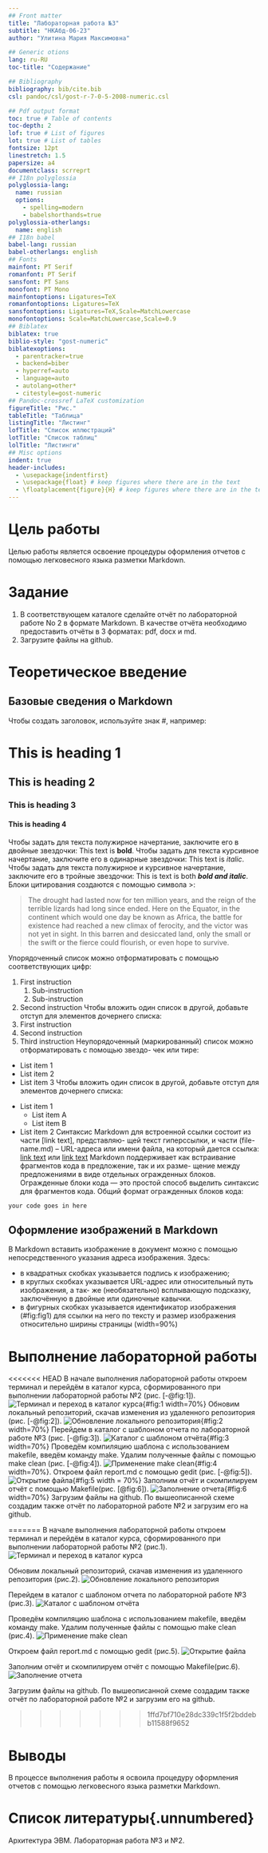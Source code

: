 ```yaml
---
## Front matter
title: "Лабораторная работа №3"
subtitle: "НКАбд-06-23"
author: "Улитина Мария Максимовна"

## Generic otions
lang: ru-RU
toc-title: "Содержание"

## Bibliography
bibliography: bib/cite.bib
csl: pandoc/csl/gost-r-7-0-5-2008-numeric.csl

## Pdf output format
toc: true # Table of contents
toc-depth: 2
lof: true # List of figures
lot: true # List of tables
fontsize: 12pt
linestretch: 1.5
papersize: a4
documentclass: scrreprt
## I18n polyglossia
polyglossia-lang:
  name: russian
  options:
	- spelling=modern
	- babelshorthands=true
polyglossia-otherlangs:
  name: english
## I18n babel
babel-lang: russian
babel-otherlangs: english
## Fonts
mainfont: PT Serif
romanfont: PT Serif
sansfont: PT Sans
monofont: PT Mono
mainfontoptions: Ligatures=TeX
romanfontoptions: Ligatures=TeX
sansfontoptions: Ligatures=TeX,Scale=MatchLowercase
monofontoptions: Scale=MatchLowercase,Scale=0.9
## Biblatex
biblatex: true
biblio-style: "gost-numeric"
biblatexoptions:
  - parentracker=true
  - backend=biber
  - hyperref=auto
  - language=auto
  - autolang=other*
  - citestyle=gost-numeric
## Pandoc-crossref LaTeX customization
figureTitle: "Рис."
tableTitle: "Таблица"
listingTitle: "Листинг"
lofTitle: "Список иллюстраций"
lotTitle: "Список таблиц"
lolTitle: "Листинги"
## Misc options
indent: true
header-includes:
  - \usepackage{indentfirst}
  - \usepackage{float} # keep figures where there are in the text
  - \floatplacement{figure}{H} # keep figures where there are in the text
---
```


# Цель работы

Целью работы является освоение процедуры оформления отчетов с помощью легковесного языка разметки Markdown.

# Задание
1. В соответствующем каталоге сделайте отчёт по лабораторной работе No 2 в формате Markdown. В качестве отчёта необходимо предоставить отчёты в 3 форматах: pdf, docx и md.
2. Загрузите файлы на github.

# Теоретическое введение

## Базовые сведения о Markdown
Чтобы создать заголовок, используйте знак #, например:
# This is heading 1
## This is heading 2
### This is heading 3
#### This is heading 4
Чтобы задать для текста полужирное начертание, заключите его в двойные звездочки:
This text is **bold**.
Чтобы задать для текста курсивное начертание, заключите его в одинарные звездочки:
This text is *italic*.
Чтобы задать для текста полужирное и курсивное начертание, заключите его в тройные
звездочки:
This is text is both ***bold and italic***.
Блоки цитирования создаются с помощью символа >:
> The drought had lasted now for ten million years, and the reign of the
terrible lizards had long since ended. Here on the Equator, in the
continent which would one day be known as Africa, the battle for existence
had reached a new climax of ferocity, and the victor was not yet in sight.
In this barren and desiccated land, only the small or the swift or the
fierce could flourish, or even hope to survive.

Упорядоченный список можно отформатировать с помощью соответствующих цифр:

1. First instruction
	1. Sub-instruction
	1. Sub-instruction
1. Second instruction
Чтобы вложить один список в другой, добавьте отступ для элементов дочернего списка:
1. 	First instruction
1. 	Second instruction
1. 	Third instruction
Неупорядоченный (маркированный) список можно отформатировать с помощью звездо-
чек или тире:
* List item 1
* List item 2
* List item 3
Чтобы вложить один список в другой, добавьте отступ для элементов дочернего списка:
- List item 1
	- List item A
	- List item B
- List item 2
Синтаксис Markdown для встроенной ссылки состоит из части [link text], представляю-
щей текст гиперссылки, и части (file-name.md) – URL-адреса или имени файла, на который дается ссылка:
[link text](file-name.md)
или
[link text](http://example.com/ "Необязательная подсказка")
Markdown поддерживает как встраивание фрагментов кода в предложение, так и их разме-
щение между предложениями в виде отдельных огражденных блоков. Огражденные блоки
кода — это простой способ выделить синтаксис для фрагментов кода. Общий формат огражденных блоков кода:
``` language
your code goes in here
```
## Оформление изображений в Markdown
В Markdown вставить изображение в документ можно с помощью непосредственного
указания адреса изображения.
Здесь:
* в квадратных скобках указывается подпись к изображению;
* в круглых скобках указывается URL-адрес или относительный путь изображения, а так-
же (необязательно) всплывающую подсказку, заключённую в двойные или одиночные
кавычки.
* в фигурных скобках указывается идентификатор изображения (#fig:fig1) для ссылки
на него по тексту и размер изображения относительно ширины страницы (width=90%)
# Выполнение лабораторной работы
<<<<<<< HEAD
В начале выполнения лабораторной работы откроем терминал и перейдём в каталог курса, сформированного при выполнении лабораторной работы №2 (рис. [-@fig:1]).
![Терминал и переход в каталог курса](image/2.JPG){#fig:1 width=70%}
Обновим локальный репозиторий, скачав изменения из удаленного репозитория (рис. [-@fig:2]).
![Обновление локального репозитория](image/3.JPG){#fig:2 width=70%}
Перейдем в каталог с шаблоном отчета по лабораторной работе №3 (рис. [-@fig:3]).
![Каталог с шаблоном отчёта](image/4.JPG){#fig:3 width=70%}
Проведём компиляцию шаблона с использованием makefile, введём команду make. 
Удалим полученные файлы с помощью make clean (рис. [-@fig:4]).
![Применение make clean](image/6.JPG){#fig:4 width=70%}.
Откроем файл report.md c помощью gedit (рис. [-@fig:5]).
![Открытие файла](image/7.JPG){#fig:5 width = 70%}
Заполним отчёт и скомпилируем отчёт с помощью Makefile(рис. [@fig:6]).
![Заполнение отчета](image/8.JPG){#fig:6 width=70%}
Загрузим файлы на github. По вышеописанной схеме создадим также отчёт по лабораторной работе №2 и загрузим его на github.

=======
В начале выполнения лабораторной работы откроем терминал и перейдём в каталог курса, сформированного при выполнении лабораторной работы №2 (рис.1).
![Терминал и переход в каталог курса](image/2.JPG)

Обновим локальный репозиторий, скачав изменения из удаленного репозитория (рис.2).
![Обновление локального репозитория](image/3.JPG)

Перейдем в каталог с шаблоном отчета по лабораторной работе №3 (рис.3).
![Каталог с шаблоном отчёта](image/4.JPG)

Проведём компиляцию шаблона с использованием makefile, введём команду make. 
Удалим полученные файлы с помощью make clean (рис.4).
![Применение make clean](image/6.JPG)

Откроем файл report.md c помощью gedit (рис.5).
![Открытие файла](image/7.JPG)

Заполним отчёт и скомпилируем отчёт с помощью Makefile(рис.6).
![Заполнение отчета](image/8.JPG)

Загрузим файлы на github. По вышеописанной схеме создадим также отчёт по лабораторной работе №2 и загрузим его на github.

>>>>>>> 1ffd7bf710e28dc339c1f5f2bddebb11588f9652

# Выводы

В процессе выполнения работы я освоила процедуру оформления отчетов с помощью легковесного языка разметки Markdown.

# Список литературы{.unnumbered}
Архитектура ЭВМ. Лабораторная работа №3 и №2.

